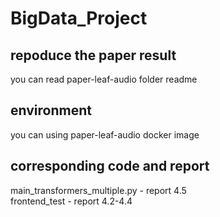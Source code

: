 # BigData_Project
 
## repoduce the paper result 
you can read paper-leaf-audio folder readme

## environment 
you can using paper-leaf-audio docker image

## corresponding code and report
main_transformers_multiple.py - report 4.5\
frontend_test - report 4.2-4.4
